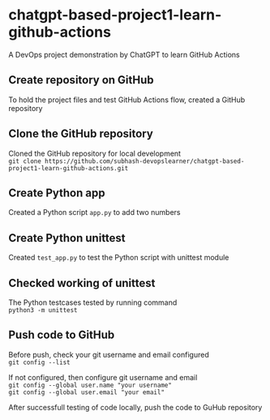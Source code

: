 # chatgpt-based-project1-learn-github-actions
A DevOps project demonstration by ChatGPT to learn GitHub Actions

## Create repository on GitHub 

To hold the project files and test GitHub Actions flow, created a GitHub repository

## Clone the GitHub repository

Cloned the GitHub repository for local development  
`git clone https://github.com/subhash-devopslearner/chatgpt-based-project1-learn-github-actions.git`

## Create Python app

Created a Python script `app.py` to add two numbers

## Create Python unittest

Created `test_app.py` to test the Python script with unittest module

## Checked working of unittest

The Python testcases tested by running command  
`python3 -m unittest`

## Push code to GitHub

Before push, check your git username and email configured  
`git config --list`  

If not configured, then configure git username and email  
`git config --global user.name "your username"`  
`git config --global user.email "your email"`

After successfull testing of code locally, push the code to GuHub repository  

